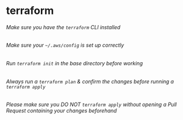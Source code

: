 # terraform

###### Make sure you have the `terraform` CLI installed
###### Make sure your `~/.aws/config` is set up correctly
###### Run `terraform init` in the base directory before working
###### Always run a `terraform plan` & confirm the changes before running a `terraform apply`
###### Please make sure you DO NOT `terraform apply` without opening a Pull Request containing your changes beforehand
